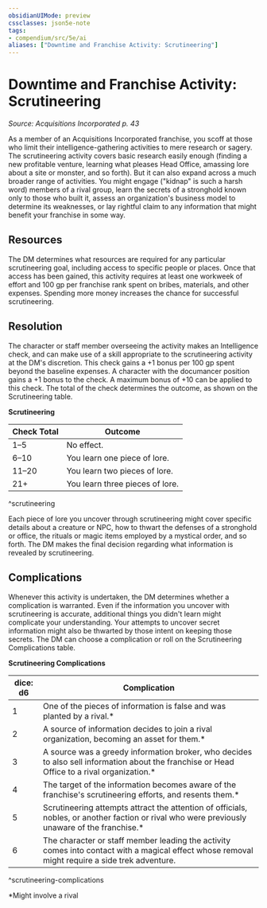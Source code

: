 ```yaml
---
obsidianUIMode: preview
cssclasses: json5e-note
tags:
- compendium/src/5e/ai
aliases: ["Downtime and Franchise Activity: Scrutineering"]
---
```

# Downtime and Franchise Activity: Scrutineering
*Source: Acquisitions Incorporated p. 43* 

As a member of an Acquisitions Incorporated franchise, you scoff at those who limit their intelligence-gathering activities to mere research or sagery. The scrutineering activity covers basic research easily enough (finding a new profitable venture, learning what pleases Head Office, amassing lore about a site or monster, and so forth). But it can also expand across a much broader range of activities. You might engage ("kidnap" is such a harsh word) members of a rival group, learn the secrets of a stronghold known only to those who built it, assess an organization's business model to determine its weaknesses, or lay rightful claim to any information that might benefit your franchise in some way.

## Resources

The DM determines what resources are required for any particular scrutineering goal, including access to specific people or places. Once that access has been gained, this activity requires at least one workweek of effort and 100 gp per franchise rank spent on bribes, materials, and other expenses. Spending more money increases the chance for successful scrutineering.

## Resolution

The character or staff member overseeing the activity makes an Intelligence check, and can make use of a skill appropriate to the scrutineering activity at the DM's discretion. This check gains a +1 bonus per 100 gp spent beyond the baseline expenses. A character with the documancer position gains a +1 bonus to the check. A maximum bonus of +10 can be applied to this check. The total of the check determines the outcome, as shown on the Scrutineering table.

**Scrutineering**

| Check Total | Outcome |
|-------------|---------|
| 1–5 | No effect. |
| 6–10 | You learn one piece of lore. |
| 11–20 | You learn two pieces of lore. |
| 21+ | You learn three pieces of lore. |
^scrutineering

Each piece of lore you uncover through scrutineering might cover specific details about a creature or NPC, how to thwart the defenses of a stronghold or office, the rituals or magic items employed by a mystical order, and so forth. The DM makes the final decision regarding what information is revealed by scrutineering.

## Complications

Whenever this activity is undertaken, the DM determines whether a complication is warranted. Even if the information you uncover with scrutineering is accurate, additional things you didn't learn might complicate your understanding. Your attempts to uncover secret information might also be thwarted by those intent on keeping those secrets. The DM can choose a complication or roll on the Scrutineering Complications table.

**Scrutineering Complications**

| dice: d6 | Complication |
|----------|--------------|
| 1 | One of the pieces of information is false and was planted by a rival.* |
| 2 | A source of information decides to join a rival organization, becoming an asset for them.* |
| 3 | A source was a greedy information broker, who decides to also sell information about the franchise or Head Office to a rival organization.* |
| 4 | The target of the information becomes aware of the franchise's scrutineering efforts, and resents them.* |
| 5 | Scrutineering attempts attract the attention of officials, nobles, or another faction or rival who were previously unaware of the franchise.* |
| 6 | The character or staff member leading the activity comes into contact with a magical effect whose removal might require a side trek adventure. |
^scrutineering-complications

*Might involve a rival
